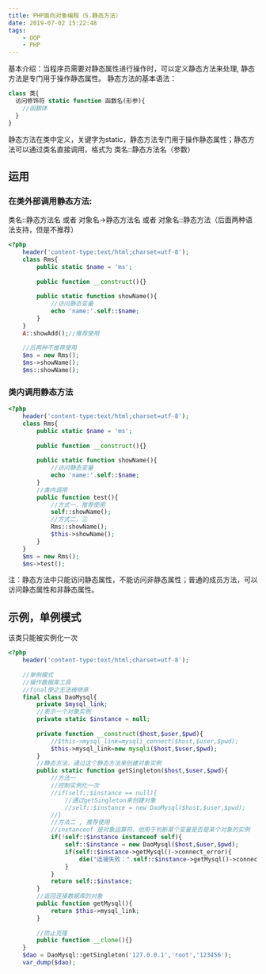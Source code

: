 ```yaml
---
title: PHP面向对象编程（5.静态方法）
date: 2019-07-02 15:22:48
tags:
    - OOP
    - PHP
---
```

基本介绍：当程序员需要对静态属性进行操作时，可以定义静态方法来处理, 静态方法是专门用于操作静态属性。
静态方法的基本语法：
```php
class 类{
  访问修饰符 static function 函数名(形参){
    //函数体
  }
}
```
静态方法在类中定义，关键字为static，静态方法专门用于操作静态属性；静态方法可以通过类名直接调用，格式为 类名::静态方法名（参数）

## 运用
### 在类外部调用静态方法:  
类名::静态方法名 或者 对象名->静态方法名 或者 对象名::静态方法（后面两种语法支持，但是不推荐）
```php
<?php 
	header('content-type:text/html;charset=utf-8');
	class Rms{
		public static $name = 'ms';
	
		public function __construct(){}
	
		public static function showName(){
			//访问静态变量
			echo 'name:'.self::$name;
		}
	}
	A::showAdd();//推荐使用
	
	//后两种不推荐使用
	$ms = new Rms();
	$ms->showName();
	$ms::showName();
```
### 类内调用静态方法
```php
<?php 
	header('content-type:text/html;charset=utf-8');
	class Rms{
		public static $name = 'ms';
	
		public function __construct(){}
	
		public static function showName(){
			//访问静态变量
			echo 'name:'.self::$name;
		}
		//类内调用
		public function test(){
			//方式一，推荐使用
			self::showName();
			//方式二，三
			Rms::showName();
			$this->showName();
		}
	}
	$ms = new Rms();
	$ms->test();
```
注：静态方法中只能访问静态属性，不能访问非静态属性；普通的成员方法，可以访问静态属性和非静态属性。
## 示例，单例模式
该类只能被实例化一次
```php
<?php
	header('content-type:text/html;charset=utf-8');
	
	//单例模式
	//操作数据库工具
	//final使之无法被继承
	final class DaoMysql{
		private $mysql_link;
		//表示一个对象实例
		private static $instance = null;
		
		private function __construct($host,$user,$pwd){
			//$this->mysql_link=mysqli_connect($host,$user,$pwd);
			$this->mysql_link=new mysqli($host,$user,$pwd);
		}
		//静态方法，通过这个静态方法来创建对象实例
		public static function getSingleton($host,$user,$pwd){
			//方法一
			//控制实例化一次
			//if(self::$instance == null){
				//通过getSingleton来创建对象
				//self::$instance = new DaoMysql($host,$user,$pwd);
			//}
			//方法二 , 推荐使用
			//instanceof 是对象运算符，他用于判断某个变量是否是某个对象的实例
			if(!self::$instance instanceof self){
				self::$instance = new DaoMysql($host,$user,$pwd);
				if(self::$instance->getMysql()->connect_error){
					die("连接失败：".self::$instance->getMysql()->connect_error);
				}
			}
			return self::$instance;			
		}
		//返回连接数据库的对象
		public function getMysql(){
			return $this->mysql_link;
		}
		
		//防止克隆
		public function __clone(){}
	}	
	$dao = DaoMysql::getSingleton('127.0.0.1','root','123456');	
	var_dump($dao);
```
